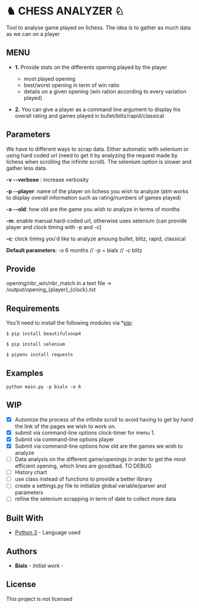 # ♞ CHESS ANALYZER ♘

Tool to analyse game played on lichess. The idea is to gather as much data as we can on a player

## MENU

* **1.** Provide stats on the differents opening played by the player           
   * most played opening              
   * best/worst opening in term of win ratio            
   * details on a given opening (win ration according to every variation played)


* **2.** You can give a player as a command line argument to display his overall rating and games played
         in bullet/blitz/rapid/classical


## Parameters

We have to different ways to scrap data. Either automatic with selenium or using hard coded url (need to get it by analyzing the request made by lichess when scrolling the infinite scroll). The selenium option is slower and gather less data. 


**-v --verbose** : increase verbosity

**-p --player**: name of the player on lichess you wish to analyze (atm works to display overall information such as rating/numbers of games played)

**-o --old**: how old are the game you wish to analyze in terms of months

**-m**: enable manual hard-coded url, otherwise uses selenium (can provide player and clock timing with -p and -c)

**-c**: clock timing you'd like to analyze amoung bullet, blitz, rapid, classical

**Default parameters**: -o 6 months // -p = bialx // -c blitz


## Provide

opening/nbr_win/nbr_match in a text file -> /output/opening_{player}_{clock}.txt


## Requirements


You'll need to install the following modules via *[pip](https://pip.pypa.io/en/stable/):

    $ pip install beautifulsoup4
    
    $ pip install selenium

    $ pipenv install requests


## Examples

```
python main.py -p bialx -o 6
```


## WIP

- [x] Automize the process of the infinite scroll to avoid having to get by hand the link of the pages we wish to work on.
- [x] submit via command-line options clock-timer for menu 1.
- [x] Submit via command-line options player
- [x] Submit via command-line options how old are the games we wish to analyze
- [ ] Data analysis on the different game/openings in order to get the most efficient opening, which lines are good/bad. TO DEBUG
- [ ] History chart
- [ ] use class instead of functions to provide a better library
- [ ] create a settings.py file to initialize global variable/parser and parameters
- [ ] refine the selenium scrapping in term of date to collect more data 

## Built With

* [Python 3](https://www.python.org/download/releases/3.0/) - Language used


## Authors

* **Bialx** - *Initial work* -

## License

This project is not licensed
